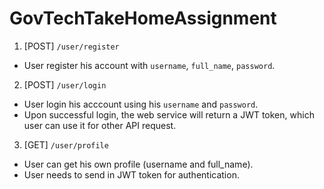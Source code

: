# GovTechTakeHomeAssignment
1. [POST] `/user/register`
  - User register his account with `username`, `full_name`, `password`.

2. [POST] `/user/login`
  - User login his acccount using his `username` and `password`.
  - Upon successful login, the web service will return a JWT token, which user can use it for other API request.  

3. [GET] `/user/profile`
  - User can get his own profile (username and full_name).
  - User needs to send in JWT token for authentication.
